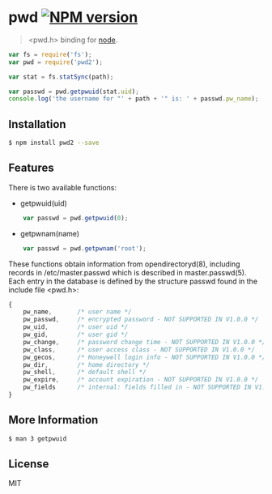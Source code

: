 # pwd [![NPM version](https://badge.fury.io/js/pwd2.svg)](http://badge.fury.io/js/pwd2)
> &lt;pwd.h&gt; binding for [node](http://nodejs.org).



```js
var fs = require('fs');
var pwd = require('pwd2');

var stat = fs.statSync(path);

var passwd = pwd.getpwuid(stat.uid);
console.log('the username for "' + path + '" is: ' + passwd.pw_name);
```
## Installation

```sh
$ npm install pwd2 --save
```    

## Features

There is two available functions:

+ getpwuid(uid)
```js
    var passwd = pwd.getpwuid(0);
```
+ getpwnam(name)
```js
    var passwd = pwd.getpwnam('root');
```

These functions obtain information from opendirectoryd(8), including records in /etc/master.passwd which is described in master.passwd(5).
Each entry in the database is defined by the structure passwd found in the include file &lt;pwd.h&gt;:

```js
{
    pw_name,       /* user name */
    pw_passwd,     /* encrypted password - NOT SUPPORTED IN V1.0.0 */
    pw_uid,        /* user uid */
    pw_gid,        /* user gid */
    pw_change,     /* password change time - NOT SUPPORTED IN V1.0.0 */
    pw_class,      /* user access class - NOT SUPPORTED IN V1.0.0 */
    pw_gecos,      /* Honeywell login info - NOT SUPPORTED IN V1.0.0 */
    pw_dir,        /* home directory */
    pw_shell,      /* default shell */
    pw_expire,     /* account expiration - NOT SUPPORTED IN V1.0.0 */
    pw_fields      /* internal: fields filled in - NOT SUPPORTED IN V1.0.0 */
}
```

## More Information

```sh
$ man 3 getpwuid
```
## License

MIT